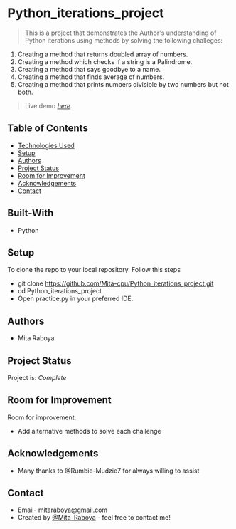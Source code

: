 # Python_iterations_project
> This is a  project that demonstrates the Author's understanding of Python iterations using methods by solving the following challeges:

1. Creating a method that returns doubled array of numbers.
2. Creating a method which checks if a string is a Palindrome.
3. Creating a method that says goodbye to a name.
4. Creating a method that finds average of numbers.
5. Creating a method that prints numbers divisible by two numbers but not both.

> Live demo [_here_](https://raw.githack.com/Mita-cpu/Python_iterations_project/master/practice.py).

## Table of Contents
* [Technologies Used](#Built-with)
* [Setup](#setup)
* [Authors](#Autors)
* [Project Status](#project-status)
* [Room for Improvement](#room-for-improvement)
* [Acknowledgements](#acknowledgements)
* [Contact](#contact)

## Built-With
- Python

## Setup
To clone the repo to your local repository. Follow this steps
- git clone https://github.com/Mita-cpu/Python_iterations_project.git
- cd Python_iterations_project
- Open practice.py in your preferred IDE.
## Authors
- Mita Raboya
## Project Status
Project is: _Complete_ 

## Room for Improvement

Room for improvement:
- Add alternative methods to solve each challenge


## Acknowledgements

- Many thanks to @Rumbie-Mudzie7 for always willing to assist


## Contact
- Email- mitaraboya@gmail.com
- Created by [@Mita_Raboya](https://www.twitter.com/Mita_Raboya) - feel free to contact me!


